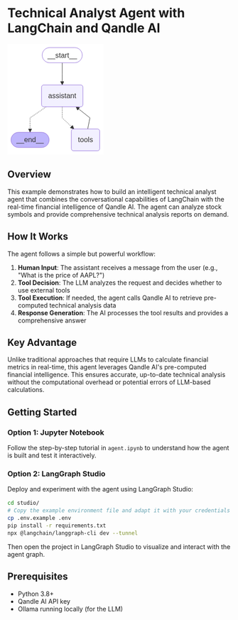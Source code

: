 # Technical Analyst Agent with LangChain and Qandle AI

![Architecture Diagram](asset/architecture-diagram.png)

## Overview

This example demonstrates how to build an intelligent technical analyst agent that combines the conversational capabilities of LangChain with the real-time financial intelligence of Qandle AI. The agent can analyze stock symbols and provide comprehensive technical analysis reports on demand.

## How It Works

The agent follows a simple but powerful workflow:

1. **Human Input**: The assistant receives a message from the user (e.g., "What is the price of AAPL?")
2. **Tool Decision**: The LLM analyzes the request and decides whether to use external tools
3. **Tool Execution**: If needed, the agent calls Qandle AI to retrieve pre-computed technical analysis data
4. **Response Generation**: The AI processes the tool results and provides a comprehensive answer

## Key Advantage

Unlike traditional approaches that require LLMs to calculate financial metrics in real-time, this agent leverages Qandle AI's pre-computed financial intelligence. This ensures accurate, up-to-date technical analysis without the computational overhead or potential errors of LLM-based calculations.

## Getting Started

### Option 1: Jupyter Notebook
Follow the step-by-step tutorial in `agent.ipynb` to understand how the agent is built and test it interactively.

### Option 2: LangGraph Studio
Deploy and experiment with the agent using LangGraph Studio:

```bash
cd studio/
# Copy the example environment file and adapt it with your credentials
cp .env.example .env
pip install -r requirements.txt
npx @langchain/langgraph-cli dev --tunnel
```

Then open the project in LangGraph Studio to visualize and interact with the agent graph.

## Prerequisites

- Python 3.8+
- Qandle AI API key
- Ollama running locally (for the LLM)